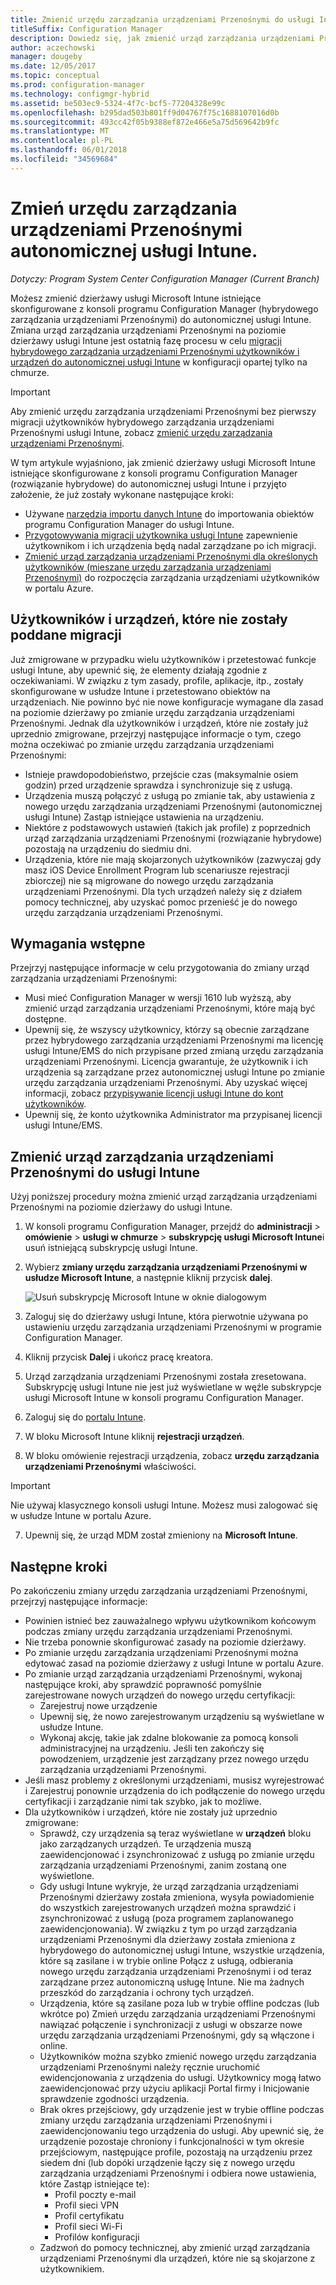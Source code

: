 ```yaml
---
title: Zmienić urzędu zarządzania urządzeniami Przenośnymi do usługi Intune
titleSuffix: Configuration Manager
description: Dowiedz się, jak zmienić urząd zarządzania urządzeniami Przenośnymi z programu Configuration Manager (rozwiązanie hybrydowe) do autonomicznej usługi Intune.
author: aczechowski
manager: dougeby
ms.date: 12/05/2017
ms.topic: conceptual
ms.prod: configuration-manager
ms.technology: configmgr-hybrid
ms.assetid: be503ec9-5324-4f7c-bcf5-77204328e99c
ms.openlocfilehash: b295dad503b801ff9d04767f75c1688107016d0b
ms.sourcegitcommit: 493cc42f05b9388ef872e466e5a75d569642b9fc
ms.translationtype: MT
ms.contentlocale: pl-PL
ms.lasthandoff: 06/01/2018
ms.locfileid: "34569684"
---
```

# <a name="change-your-mdm-authority-to-intune-standalone"></a>Zmień urzędu zarządzania urządzeniami Przenośnymi autonomicznej usługi Intune.

*Dotyczy: Program System Center Configuration Manager (Current Branch)*    

Możesz zmienić dzierżawy usługi Microsoft Intune istniejące skonfigurowane z konsoli programu Configuration Manager (hybrydowego zarządzania urządzeniami Przenośnymi) do autonomicznej usługi Intune. Zmiana urząd zarządzania urządzeniami Przenośnymi na poziomie dzierżawy usługi Intune jest ostatnią fazę procesu w celu [migracji hybrydowego zarządzania urządzeniami Przenośnymi użytkowników i urządzeń do autonomicznej usługi Intune](migrate-hybridmdm-to-intunesa.md) w konfiguracji opartej tylko na chmurze.    

> [!Important]    
> Aby zmienić urzędu zarządzania urządzeniami Przenośnymi bez pierwszy migracji użytkowników hybrydowego zarządzania urządzeniami Przenośnymi usługi Intune, zobacz [zmienić urzędu zarządzania urządzeniami Przenośnymi](change-mdm-authority.md).

W tym artykule wyjaśniono, jak zmienić dzierżawy usługi Microsoft Intune istniejące skonfigurowane z konsoli programu Configuration Manager (rozwiązanie hybrydowe) do autonomicznej usługi Intune i przyjęto założenie, że już zostały wykonane następujące kroki:
- Używane [narzędzia importu danych Intune](migrate-import-data.md) do importowania obiektów programu Configuration Manager do usługi Intune. 
- [Przygotowywania migracji użytkownika usługi Intune](migrate-prepare-intune.md) zapewnienie użytkownikom i ich urządzenia będą nadal zarządzane po ich migracji.
- [Zmienić urząd zarządzania urządzeniami Przenośnymi dla określonych użytkowników (mieszane urzędu zarządzania urządzeniami Przenośnymi)](migrate-mixed-authority.md) do rozpoczęcia zarządzania urządzeniami użytkowników w portalu Azure.


## <a name="users-and-devices-that-have-not-been-migrated"></a>Użytkowników i urządzeń, które nie zostały poddane migracji
Już zmigrowane w przypadku wielu użytkowników i przetestować funkcje usługi Intune, aby upewnić się, że elementy działają zgodnie z oczekiwaniami. W związku z tym zasady, profile, aplikacje, itp., zostały skonfigurowane w usłudze Intune i przetestowano obiektów na urządzeniach. Nie powinno być nie nowe konfiguracje wymagane dla zasad na poziomie dzierżawy po zmianie urzędu zarządzania urządzeniami Przenośnymi. Jednak dla użytkowników i urządzeń, które nie zostały już uprzednio zmigrowane, przejrzyj następujące informacje o tym, czego można oczekiwać po zmianie urzędu zarządzania urządzeniami Przenośnymi:    
- Istnieje prawdopodobieństwo, przejście czas (maksymalnie osiem godzin) przed urządzenie sprawdza i synchronizuje się z usługą.
- Urządzenia muszą połączyć z usługą po zmianie tak, aby ustawienia z nowego urzędu zarządzania urządzeniami Przenośnymi (autonomicznej usługi Intune) Zastąp istniejące ustawienia na urządzeniu.
- Niektóre z podstawowych ustawień (takich jak profile) z poprzednich urząd zarządzania urządzeniami Przenośnymi (rozwiązanie hybrydowe) pozostają na urządzeniu do siedmiu dni. 
- Urządzenia, które nie mają skojarzonych użytkowników (zazwyczaj gdy masz iOS Device Enrollment Program lub scenariusze rejestracji zbiorczej) nie są migrowane do nowego urzędu zarządzania urządzeniami Przenośnymi. Dla tych urządzeń należy się z działem pomocy technicznej, aby uzyskać pomoc przenieść je do nowego urzędu zarządzania urządzeniami Przenośnymi.

## <a name="prerequisites"></a>Wymagania wstępne
Przejrzyj następujące informacje w celu przygotowania do zmiany urząd zarządzania urządzeniami Przenośnymi:
- Musi mieć Configuration Manager w wersji 1610 lub wyższą, aby zmienić urząd zarządzania urządzeniami Przenośnymi, które mają być dostępne.
- Upewnij się, że wszyscy użytkownicy, którzy są obecnie zarządzane przez hybrydowego zarządzania urządzeniami Przenośnymi ma licencję usługi Intune/EMS do nich przypisane przed zmianą urzędu zarządzania urządzeniami Przenośnymi. Licencja gwarantuje, że użytkownik i ich urządzenia są zarządzane przez autonomicznej usługi Intune po zmianie urzędu zarządzania urządzeniami Przenośnymi. Aby uzyskać więcej informacji, zobacz [przypisywanie licencji usługi Intune do kont użytkowników](https://docs.microsoft.com/intune/get-started/start-with-a-paid-subscription-to-microsoft-intune-step-4).
- Upewnij się, że konto użytkownika Administrator ma przypisanej licencji usługi Intune/EMS.

## <a name="change-the-mdm-authority-to-intune"></a>Zmienić urząd zarządzania urządzeniami Przenośnymi do usługi Intune
Użyj poniższej procedury można zmienić urząd zarządzania urządzeniami Przenośnymi na poziomie dzierżawy do usługi Intune.

1.  W konsoli programu Configuration Manager, przejdź do **administracji** &gt; **omówienie** &gt; **usługi w chmurze** &gt; **subskrypcję usługi Microsoft Intune**i usuń istniejącą subskrypcję usługi Intune.
2.  Wybierz **zmiany urzędu zarządzania urządzeniami Przenośnymi w usłudze Microsoft Intune**, a następnie kliknij przycisk **dalej**.

    ![Usuń subskrypcję Microsoft Intune w oknie dialogowym](media/mdm-change-delete-subscription.png)
3.  Zaloguj się do dzierżawy usługi Intune, która pierwotnie używana po ustawieniu urzędu zarządzania urządzeniami Przenośnymi w programie Configuration Manager.
4.  Kliknij przycisk **Dalej** i ukończ pracę kreatora.
5.  Urząd zarządzania urządzeniami Przenośnymi została zresetowana. Subskrypcję usługi Intune nie jest już wyświetlane w węźle subskrypcje usługi Microsoft Intune w konsoli programu Configuration Manager.
6.  Zaloguj się do [portalu Intune](https://aka.ms/IntunePortal).
7.  W bloku Microsoft Intune kliknij **rejestracji urządzeń**.
8.  W bloku omówienie rejestracji urządzenia, zobacz **urzędu zarządzania urządzeniami Przenośnymi** właściwości.

  > [!Important]    
  > Nie używaj klasycznego konsoli usługi Intune. Możesz musi zalogować się w usłudze Intune w portalu Azure.
7.  Upewnij się, że urząd MDM został zmieniony na **Microsoft Intune**. 

## <a name="next-steps"></a>Następne kroki
Po zakończeniu zmiany urzędu zarządzania urządzeniami Przenośnymi, przejrzyj następujące informacje:
- Powinien istnieć bez zauważalnego wpływu użytkownikom końcowym podczas zmiany urzędu zarządzania urządzeniami Przenośnymi. 
- Nie trzeba ponownie skonfigurować zasady na poziomie dzierżawy. 
- Po zmianie urzędu zarządzania urządzeniami Przenośnymi można edytować zasad na poziomie dzierżawy z usługi Intune w portalu Azure.
-  Po zmianie urząd zarządzania urządzeniami Przenośnymi, wykonaj następujące kroki, aby sprawdzić poprawność pomyślnie zarejestrowane nowych urządzeń do nowego urzędu certyfikacji:   
    - Zarejestruj nowe urządzenie
    - Upewnij się, że nowo zarejestrowanym urządzeniu są wyświetlane w usłudze Intune.
    - Wykonaj akcję, takie jak zdalne blokowanie za pomocą konsoli administracyjnej na urządzeniu. Jeśli ten zakończy się powodzeniem, urządzenie jest zarządzany przez nowego urzędu zarządzania urządzeniami Przenośnymi.
- Jeśli masz problemy z określonymi urządzeniami, musisz wyrejestrować i Zarejestruj ponownie urządzenia do ich podłączenie do nowego urzędu certyfikacji i zarządzanie nimi tak szybko, jak to możliwe.
- Dla użytkowników i urządzeń, które nie zostały już uprzednio zmigrowane:
    - Sprawdź, czy urządzenia są teraz wyświetlane w **urządzeń** bloku jako zarządzanych urządzeń. Te urządzenia muszą zaewidencjonować i zsynchronizować z usługą po zmianie urzędu zarządzania urządzeniami Przenośnymi, zanim zostaną one wyświetlone. 
    - Gdy usługi Intune wykryje, że urząd zarządzania urządzeniami Przenośnymi dzierżawy została zmieniona, wysyła powiadomienie do wszystkich zarejestrowanych urządzeń można sprawdzić i zsynchronizować z usługą (poza programem zaplanowanego zaewidencjonowania). W związku z tym po urząd zarządzania urządzeniami Przenośnymi dla dzierżawy została zmieniona z hybrydowego do autonomicznej usługi Intune, wszystkie urządzenia, które są zasilane i w trybie online Połącz z usługą, odbierania nowego urzędu zarządzania urządzeniami Przenośnymi i od teraz zarządzane przez autonomiczną usługę Intune. Nie ma żadnych przeszkód do zarządzania i ochrony tych urządzeń.
    - Urządzenia, które są zasilane poza lub w trybie offline podczas (lub wkrótce po) Zmień urzędu zarządzania urządzeniami Przenośnymi nawiązać połączenie i synchronizacji z usługi w obszarze nowe urzędu zarządzania urządzeniami Przenośnymi, gdy są włączone i online.  
    - Użytkowników można szybko zmienić nowego urzędu zarządzania urządzeniami Przenośnymi należy ręcznie uruchomić ewidencjonowania z urządzenia do usługi. Użytkownicy mogą łatwo zaewidencjonować przy użyciu aplikacji Portal firmy i Inicjowanie sprawdzenie zgodności urządzenia.
    - Brak okres przejściowy, gdy urządzenie jest w trybie offline podczas zmiany urzędu zarządzania urządzeniami Przenośnymi i zaewidencjonowaniu tego urządzenia do usługi. Aby upewnić się, że urządzenie pozostaje chroniony i funkcjonalności w tym okresie przejściowym, następujące profile, pozostają na urządzeniu przez siedem dni (lub dopóki urządzenie łączy się z nowego urzędu zarządzania urządzeniami Przenośnymi i odbiera nowe ustawienia, które Zastąp istniejące te):
        - Profil poczty e-mail
        - Profil sieci VPN
        - Profil certyfikatu
        - Profil sieci Wi-Fi
        - Profilów konfiguracji
    - Zadzwoń do pomocy technicznej, aby zmienić urząd zarządzania urządzeniami Przenośnymi dla urządzeń, które nie są skojarzone z użytkownikiem. 
